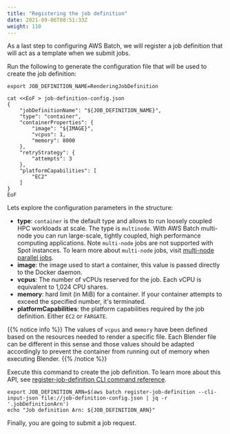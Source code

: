 ```yaml
---
title: "Registering the job definition"
date: 2021-09-06T08:51:33Z
weight: 110
---
```


As a last step to configuring AWS Batch, we will register a job definition that will act as a template when we submit jobs.

Run the following to generate the configuration file that will be used to create the job definition:

```
export JOB_DEFINITION_NAME=RenderingJobDefinition

cat <<EoF > job-definition-config.json
{
    "jobDefinitionName": "${JOB_DEFINITION_NAME}",
    "type": "container",
    "containerProperties": {
        "image": "${IMAGE}",
        "vcpus": 1,
        "memory": 8000
    },
    "retryStrategy": {
        "attempts": 3
    },
    "platformCapabilities": [
        "EC2"
    ]
}
EoF
```

Lets explore the configuration parameters in the structure:

- **type**: `container` is the default type and allows to run loosely coupled HPC workloads at scale. The type is `multinode`. With AWS Batch multi-node  you can run large-scale, tightly coupled, high performance computing applications. Note `multi-node` jobs are not supported with Spot instances. To learn more about `multi-node` jobs, visit [multi-node parallel jobs](https://docs.aws.amazon.com/batch/latest/userguide/multi-node-parallel-jobs.html).
- **image**: the image used to start a container, this value is passed directly to the Docker daemon.
- **vcpus**: The number of vCPUs reserved for the job. Each vCPU is equivalent to 1,024 CPU shares.
- **memory**: hard limit (in MiB) for a container. If your container attempts to exceed the specified number, it's terminated.
- **platformCapabilities**: the platform capabilities required by the job definition. Either `EC2` or `FARGATE`.

{{% notice info %}}
The values of `vcpus` and `memory` have been defined based on the resources needed to render a specific file. Each Blender file can be different in this sense and those values should be adapted accordingly to prevent the container from running out of memory when executing Blender.
{{% /notice %}}

Execute this command to create the job definition. To learn more about this API, see [register-job-definition CLI command reference](https://docs.aws.amazon.com/cli/latest/reference/batch/register-job-definition.html).

```
export JOB_DEFINITION_ARN=$(aws batch register-job-definition --cli-input-json file://job-definition-config.json | jq -r '.jobDefinitionArn')
echo "Job definition Arn: ${JOB_DEFINITION_ARN}"
```

Finally, you are going to submit a job request.
